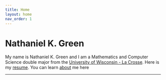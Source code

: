 ```yaml
---
title: Home
layout: home
nav_order: 1
---
```

# Nathaniel K. Green

My name is Nathaniel K. Green and I am a Mathematics and Computer Science double major from the [University of Wisconsin - La Crosse]. Here is my [resume]. You can learn [about] me here



----

[about]: about.md
[resume]: Nathaniel-Green-Resume-website.pdf
[University of Wisconsin - La Crosse]: https://www.uwlax.edu/
[Just the Docs]: https://just-the-docs.github.io/just-the-docs/
[GitHub Pages]: https://docs.github.com/en/pages
[README]: https://github.com/just-the-docs/just-the-docs-template/blob/main/README.md
[Jekyll]: https://jekyllrb.com
[GitHub Pages / Actions workflow]: https://github.blog/changelog/2022-07-27-github-pages-custom-github-actions-workflows-beta/
[use this template]: https://github.com/just-the-docs/just-the-docs-template/generate
